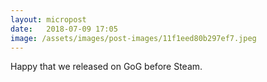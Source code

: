 ```yaml
---
layout: micropost
date:   2018-07-09 17:05
image: /assets/images/post-images/11f1eed80b297ef7.jpeg
---
```


Happy that we released on GoG before Steam. 